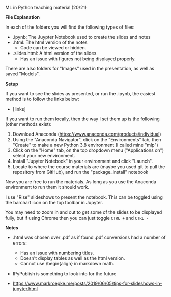 ML in Python teaching material (20/21)

**File Explanation**

In each of the folders you will find the following types of files:

- .ipynb: The Juypter Notebook used to create the slides and notes
- .html: The html version of the notes
	- Code can be viewed or hidden.
- .slides.html: A html version of the slides.
	- Has an issue with figures not being displayed properly.

There are also folders for "Images" used in the presentation, as well as saved "Models".

**Setup**

If you want to see the slides as presented, or run the .ipynb, the easiest method is to follow the links below:
- [links]

If you want to run them locally, then the way I set them up is the following (other methods exist):

1. Download Anaconda (https://www.anaconda.com/products/individual)
2. Using the "Anaconda Navigator", click on the "Environments" tab, then "Create" to make a new Python 3.8 environment (I called mine "mlp")
3. Click on the "Home" tab, on the top dropdown menu ("Applications on") select your new environment.
4. Install "Jupyter Notebook" in your environment and click "Launch".
5. Locate to where the course materials are (maybe you used git to pull the repository from GitHub), and run the "package_install" notebook

Now you are free to run the materials. As long as you use the Anaconda environment to run them it should work. 

I use "Rise" slideshows to present the notebook. This can be toggled using the barchart icon on the top toolbar in Jupyter.

You may need to zoom in and out to get some of the slides to be displayed fully, but if using Chrome then you can just toggle `CTRL +` and `CTRL -`

**Notes**
- .html was chosen over .pdf as if found .pdf conversions had a number of errors:
	- Has an issue with numbering titles.
	- Doesn't display tables as well as the html version.
	- Cannot use \begin{align} in markdown math.
- IPyPublish is something to look into for the future

- https://www.markroepke.me/posts/2019/06/05/tips-for-slideshows-in-jupyter.html
